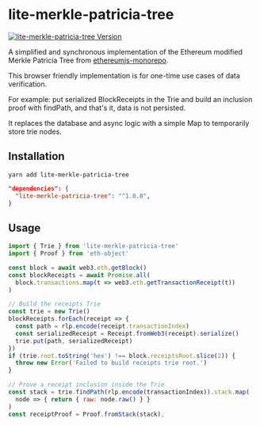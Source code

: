 lite-merkle-patricia-tree
=========================

<a href="https://www.npmjs.com/package/lite-merkle-patricia-tree"><img alt="lite-merkle-patricia-tree Version" src="https://img.shields.io/npm/v/lite-merkle-patricia-tree"></a>

A simplified and synchronous implementation of the Ethereum modified Merkle Patricia Tree from [ethereumjs-monorepo](https://github.com/ethereumjs/ethereumjs-monorepo).

This browser friendly implementation is for one-time use cases of data verification.

For example: put serialized BlockReceipts in the Trie and build an inclusion proof with findPath, and that's it, data is not persisted.

It replaces the database and async logic with a simple Map to temporarily store trie nodes.

Installation
------------

```shell
yarn add lite-merkle-patricia-tree
```

```json
"dependencies": {
  "lite-merkle-patricia-tree": "^1.0.0",
}
```

Usage
-----
```js
import { Trie } from 'lite-merkle-patricia-tree'
import { Proof } from 'eth-object'

const block = await web3.eth.getBlock()
const blockReceipts = await Promise.all(
  block.transactions.map(t => web3.eth.getTransactionReceipt(t))
)

// Build the receipts Trie
const trie = new Trie()
blockReceipts.forEach(receipt => {
  const path = rlp.encode(receipt.transactionIndex)
  const serializedReceipt = Receipt.fromWeb3(receipt).serialize()
  trie.put(path, serializedReceipt)
})
if (trie.root.toString('hex') !== block.receiptsRoot.slice(2)) {
  throw new Error('Failed to build receipts trie root.')
}

// Prove a receipt inclusion inside the Trie
const stack = trie.findPath(rlp.encode(transactionIndex)).stack.map(
  node => { return { raw: node.raw() } }
)
const receiptProof = Proof.fromStack(stack),
```